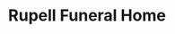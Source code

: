---
title: "Rupell Funeral Home"
url: /phillipsburg/rupell-funeral-home/
shop: funeral directors
---